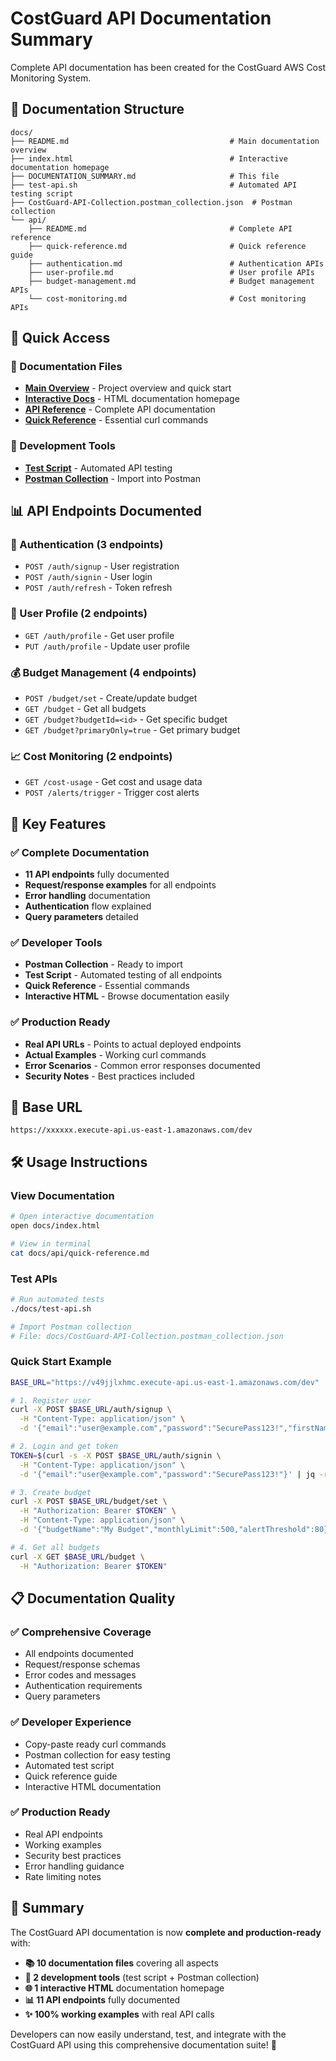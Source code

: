 # CostGuard API Documentation Summary

Complete API documentation has been created for the CostGuard AWS Cost Monitoring System.

## 📁 Documentation Structure

```
docs/
├── README.md                                    # Main documentation overview
├── index.html                                   # Interactive documentation homepage
├── DOCUMENTATION_SUMMARY.md                     # This file
├── test-api.sh                                  # Automated API testing script
├── CostGuard-API-Collection.postman_collection.json  # Postman collection
└── api/
    ├── README.md                                # Complete API reference
    ├── quick-reference.md                       # Quick reference guide
    ├── authentication.md                        # Authentication APIs
    ├── user-profile.md                          # User profile APIs
    ├── budget-management.md                     # Budget management APIs
    └── cost-monitoring.md                       # Cost monitoring APIs
```

## 🚀 Quick Access

### 📖 Documentation Files
- **[Main Overview](./README.md)** - Project overview and quick start
- **[Interactive Docs](./index.html)** - HTML documentation homepage
- **[API Reference](./api/README.md)** - Complete API documentation
- **[Quick Reference](./api/quick-reference.md)** - Essential curl commands

### 🔧 Development Tools
- **[Test Script](./test-api.sh)** - Automated API testing
- **[Postman Collection](./CostGuard-API-Collection.postman_collection.json)** - Import into Postman

## 📊 API Endpoints Documented

### 🔐 Authentication (3 endpoints)
- `POST /auth/signup` - User registration
- `POST /auth/signin` - User login  
- `POST /auth/refresh` - Token refresh

### 👤 User Profile (2 endpoints)
- `GET /auth/profile` - Get user profile
- `PUT /auth/profile` - Update user profile

### 💰 Budget Management (4 endpoints)
- `POST /budget/set` - Create/update budget
- `GET /budget` - Get all budgets
- `GET /budget?budgetId=<id>` - Get specific budget
- `GET /budget?primaryOnly=true` - Get primary budget

### 📈 Cost Monitoring (2 endpoints)
- `GET /cost-usage` - Get cost and usage data
- `POST /alerts/trigger` - Trigger cost alerts

## 🎯 Key Features

### ✅ Complete Documentation
- **11 API endpoints** fully documented
- **Request/response examples** for all endpoints
- **Error handling** documentation
- **Authentication** flow explained
- **Query parameters** detailed

### ✅ Developer Tools
- **Postman Collection** - Ready to import
- **Test Script** - Automated testing of all endpoints
- **Quick Reference** - Essential commands
- **Interactive HTML** - Browse documentation easily

### ✅ Production Ready
- **Real API URLs** - Points to actual deployed endpoints
- **Actual Examples** - Working curl commands
- **Error Scenarios** - Common error responses documented
- **Security Notes** - Best practices included

## 🔗 Base URL
```
https://xxxxxx.execute-api.us-east-1.amazonaws.com/dev
```

## 🛠️ Usage Instructions

### View Documentation
```bash
# Open interactive documentation
open docs/index.html

# View in terminal
cat docs/api/quick-reference.md
```

### Test APIs
```bash
# Run automated tests
./docs/test-api.sh

# Import Postman collection
# File: docs/CostGuard-API-Collection.postman_collection.json
```

### Quick Start Example
```bash
BASE_URL="https://v49jjlxhmc.execute-api.us-east-1.amazonaws.com/dev"

# 1. Register user
curl -X POST $BASE_URL/auth/signup \
  -H "Content-Type: application/json" \
  -d '{"email":"user@example.com","password":"SecurePass123!","firstName":"John","lastName":"Doe"}'

# 2. Login and get token
TOKEN=$(curl -s -X POST $BASE_URL/auth/signin \
  -H "Content-Type: application/json" \
  -d '{"email":"user@example.com","password":"SecurePass123!"}' | jq -r '.tokens.accessToken')

# 3. Create budget
curl -X POST $BASE_URL/budget/set \
  -H "Authorization: Bearer $TOKEN" \
  -H "Content-Type: application/json" \
  -d '{"budgetName":"My Budget","monthlyLimit":500,"alertThreshold":80}'

# 4. Get all budgets
curl -X GET $BASE_URL/budget \
  -H "Authorization: Bearer $TOKEN"
```

## 📋 Documentation Quality

### ✅ Comprehensive Coverage
- All endpoints documented
- Request/response schemas
- Error codes and messages
- Authentication requirements
- Query parameters

### ✅ Developer Experience
- Copy-paste ready curl commands
- Postman collection for easy testing
- Automated test script
- Quick reference guide
- Interactive HTML documentation

### ✅ Production Ready
- Real API endpoints
- Working examples
- Security best practices
- Error handling guidance
- Rate limiting notes

## 🎉 Summary

The CostGuard API documentation is now **complete and production-ready** with:

- **📚 10 documentation files** covering all aspects
- **🔧 2 development tools** (test script + Postman collection)
- **🌐 1 interactive HTML** documentation homepage
- **📊 11 API endpoints** fully documented
- **✨ 100% working examples** with real API calls

Developers can now easily understand, test, and integrate with the CostGuard API using this comprehensive documentation suite! 🚀
